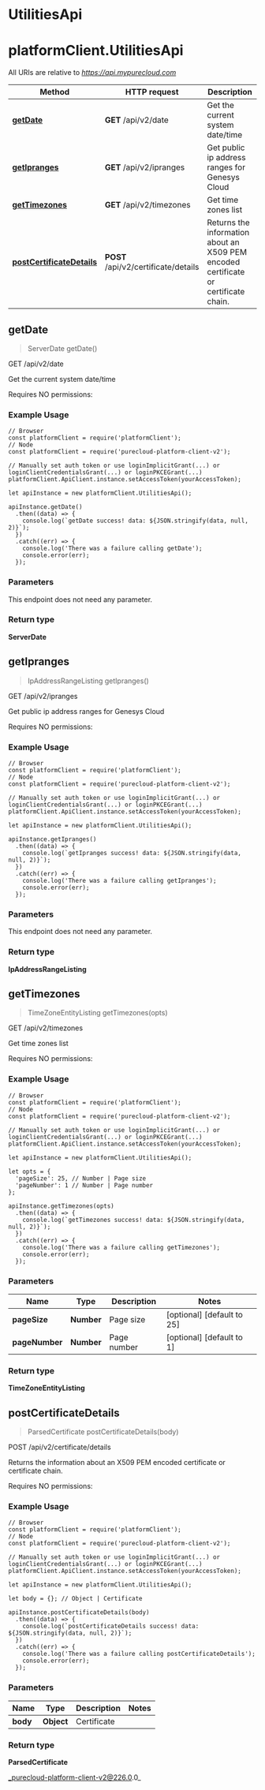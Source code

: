 # UtilitiesApi

# platformClient.UtilitiesApi

All URIs are relative to *https://api.mypurecloud.com*

| Method | HTTP request | Description |
| ------------- | ------------- | ------------- |
[**getDate**](UtilitiesApi#getDate) | **GET** /api/v2/date | Get the current system date/time
[**getIpranges**](UtilitiesApi#getIpranges) | **GET** /api/v2/ipranges | Get public ip address ranges for Genesys Cloud
[**getTimezones**](UtilitiesApi#getTimezones) | **GET** /api/v2/timezones | Get time zones list
[**postCertificateDetails**](UtilitiesApi#postCertificateDetails) | **POST** /api/v2/certificate/details | Returns the information about an X509 PEM encoded certificate or certificate chain.



## getDate

> ServerDate getDate()


GET /api/v2/date

Get the current system date/time

Requires NO permissions:

### Example Usage

```{"language":"javascript"}
// Browser
const platformClient = require('platformClient');
// Node
const platformClient = require('purecloud-platform-client-v2');

// Manually set auth token or use loginImplicitGrant(...) or loginClientCredentialsGrant(...) or loginPKCEGrant(...)
platformClient.ApiClient.instance.setAccessToken(yourAccessToken);

let apiInstance = new platformClient.UtilitiesApi();

apiInstance.getDate()
  .then((data) => {
    console.log(`getDate success! data: ${JSON.stringify(data, null, 2)}`);
  })
  .catch((err) => {
    console.log('There was a failure calling getDate');
    console.error(err);
  });
```

### Parameters

This endpoint does not need any parameter.

### Return type

**ServerDate**


## getIpranges

> IpAddressRangeListing getIpranges()


GET /api/v2/ipranges

Get public ip address ranges for Genesys Cloud

Requires NO permissions:

### Example Usage

```{"language":"javascript"}
// Browser
const platformClient = require('platformClient');
// Node
const platformClient = require('purecloud-platform-client-v2');

// Manually set auth token or use loginImplicitGrant(...) or loginClientCredentialsGrant(...) or loginPKCEGrant(...)
platformClient.ApiClient.instance.setAccessToken(yourAccessToken);

let apiInstance = new platformClient.UtilitiesApi();

apiInstance.getIpranges()
  .then((data) => {
    console.log(`getIpranges success! data: ${JSON.stringify(data, null, 2)}`);
  })
  .catch((err) => {
    console.log('There was a failure calling getIpranges');
    console.error(err);
  });
```

### Parameters

This endpoint does not need any parameter.

### Return type

**IpAddressRangeListing**


## getTimezones

> TimeZoneEntityListing getTimezones(opts)


GET /api/v2/timezones

Get time zones list

Requires NO permissions:

### Example Usage

```{"language":"javascript"}
// Browser
const platformClient = require('platformClient');
// Node
const platformClient = require('purecloud-platform-client-v2');

// Manually set auth token or use loginImplicitGrant(...) or loginClientCredentialsGrant(...) or loginPKCEGrant(...)
platformClient.ApiClient.instance.setAccessToken(yourAccessToken);

let apiInstance = new platformClient.UtilitiesApi();

let opts = { 
  'pageSize': 25, // Number | Page size
  'pageNumber': 1 // Number | Page number
};

apiInstance.getTimezones(opts)
  .then((data) => {
    console.log(`getTimezones success! data: ${JSON.stringify(data, null, 2)}`);
  })
  .catch((err) => {
    console.log('There was a failure calling getTimezones');
    console.error(err);
  });
```

### Parameters


| Name | Type | Description  | Notes |
| ------------- | ------------- | ------------- | ------------- |
 **pageSize** | **Number** | Page size | [optional] [default to 25] |
 **pageNumber** | **Number** | Page number | [optional] [default to 1] |

### Return type

**TimeZoneEntityListing**


## postCertificateDetails

> ParsedCertificate postCertificateDetails(body)


POST /api/v2/certificate/details

Returns the information about an X509 PEM encoded certificate or certificate chain.

Requires NO permissions:

### Example Usage

```{"language":"javascript"}
// Browser
const platformClient = require('platformClient');
// Node
const platformClient = require('purecloud-platform-client-v2');

// Manually set auth token or use loginImplicitGrant(...) or loginClientCredentialsGrant(...) or loginPKCEGrant(...)
platformClient.ApiClient.instance.setAccessToken(yourAccessToken);

let apiInstance = new platformClient.UtilitiesApi();

let body = {}; // Object | Certificate

apiInstance.postCertificateDetails(body)
  .then((data) => {
    console.log(`postCertificateDetails success! data: ${JSON.stringify(data, null, 2)}`);
  })
  .catch((err) => {
    console.log('There was a failure calling postCertificateDetails');
    console.error(err);
  });
```

### Parameters


| Name | Type | Description  | Notes |
| ------------- | ------------- | ------------- | ------------- |
 **body** | **Object** | Certificate |  |

### Return type

**ParsedCertificate**


_purecloud-platform-client-v2@226.0.0_
